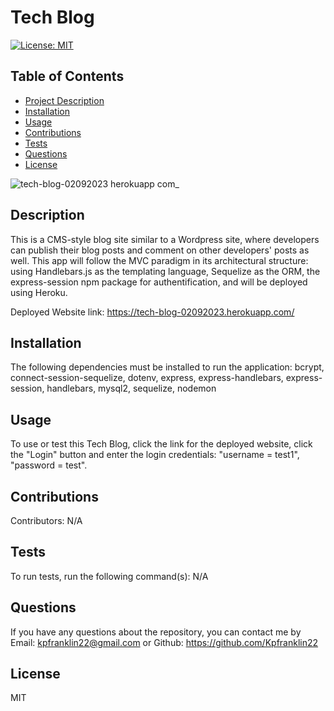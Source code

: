 # Tech Blog
  [![License: MIT](https://img.shields.io/badge/License-MIT-yellow.svg)](https://opensource.org/licenses/MIT)

## Table of Contents
  - [Project Description](#description)
  - [Installation](#installation)
  - [Usage](#usage)
  - [Contributions](#contributions)
  - [Tests](#tests)
  - [Questions](#questions)
  - [License](#license)

![tech-blog-02092023 herokuapp com_](https://user-images.githubusercontent.com/115495027/218562392-cd0f6fdd-7c88-4e56-9092-a00c91824ca5.png)

## Description
  This is a CMS-style blog site similar to a Wordpress site, where developers can publish their blog posts and comment on other developers' posts as well. This app will follow the MVC paradigm in its architectural structure: using Handlebars.js as the templating language, Sequelize as the ORM, the express-session npm package for authentification, and will be deployed using Heroku.

  Deployed Website link: https://tech-blog-02092023.herokuapp.com/


## Installation 
  The following dependencies must be installed to run the application: bcrypt, connect-session-sequelize, dotenv, express, express-handlebars, express-session, handlebars, mysql2, sequelize, nodemon

## Usage
To use or test this Tech Blog, click the link for the deployed website, click the "Login" button and enter the login credentials: "username = test1", "password = test".

## Contributions
Contributors: N/A

## Tests
To run tests, run the following command(s): N/A

## Questions
If you have any questions about the repository, you can contact me by Email: kpfranklin22@gmail.com or Github: https://github.com/Kpfranklin22


## License
MIT
